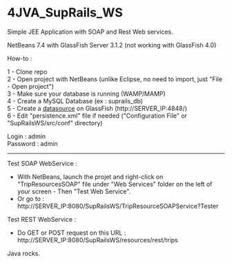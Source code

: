 4JVA_SupRails_WS
================

Simple JEE Application with SOAP and Rest Web services.

NetBeans 7.4 with GlassFish Server 3.1.2 (not working with GlassFish 4.0)


How-to :

1 - Clone repo<br/>
2 - Open project with NetBeans (unlike Eclipse, no need to import, just "File - Open project")<br/>
3 - Make sure your database is running (WAMP/MAMP)<br/>
4 - Create a MySQL Database (ex : suprails_db)<br/>
5 - Create a [datasource](http://itsolutionsforall.com/datasource_jpa.php) on GlassFish (http://SERVER_IP:4848/)<br/>
6 - Edit "persistence.xml" file if needed ("Configuration File" or "SupRailsWS/src/conf" directory)


Login : admin<br/>
Password : admin


-----------------------

Test SOAP WebService :

* With NetBeans, launch the projet and right-click on "TripResourcesSOAP" file under "Web Services" folder on the left of your screen - Then "Test Web Service".
* Or go to : http://SERVER_IP:8080/SupRailsWS/TripResourceSOAPService?Tester

Test REST WebService :

* Do GET or POST request on this URL : 
http://SERVER_IP:8080/SupRailsWS/resources/rest/trips

Java rocks.

